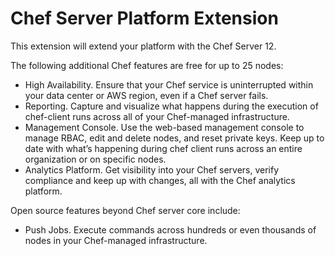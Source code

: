# Chef Server Platform Extension
This extension will extend your platform with the Chef Server 12.

The following additional Chef features are free for up to 25 nodes:

* High Availability. Ensure that your Chef service is uninterrupted within your data center or AWS region, even if a Chef server fails.
* Reporting. Capture and visualize what happens during the execution of chef-client runs across all of your Chef-managed infrastructure.
* Management Console. Use the web-based management console to manage RBAC, edit and delete nodes, and reset private keys. Keep up to date with what’s happening during chef client runs across an entire organization or on specific nodes.
* Analytics Platform. Get visibility into your Chef servers, verify compliance and keep up with changes, all with the Chef analytics platform.

Open source features beyond Chef server core include:

* Push Jobs. Execute commands across hundreds or even thousands of nodes in your Chef-managed infrastructure.
